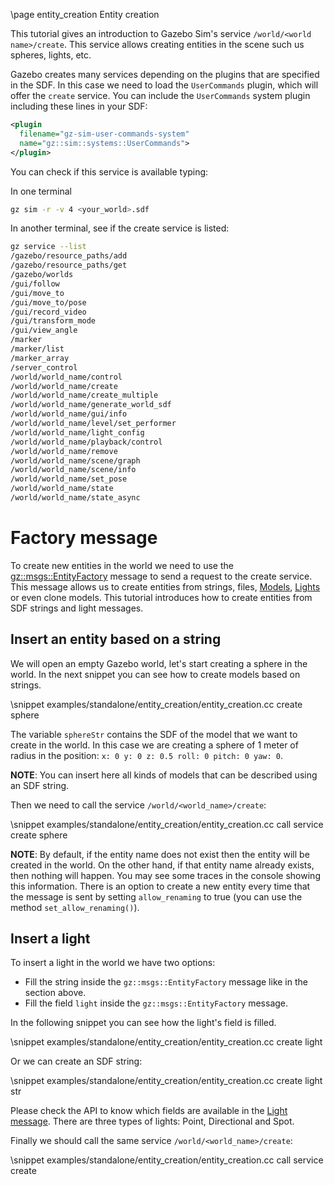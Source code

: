 \page entity_creation Entity creation

This tutorial gives an introduction to Gazebo Sim's service `/world/<world name>/create`.
This service allows creating entities in the scene such us spheres, lights, etc.

Gazebo creates many services depending on the plugins that are specified in the SDF.
In this case we need to load the `UserCommands` plugin, which will offer the `create` service.
You can include the `UserCommands` system plugin including these lines in your SDF:

```xml
<plugin
  filename="gz-sim-user-commands-system"
  name="gz::sim::systems::UserCommands">
</plugin>
```

You can check if this service is available typing:

In one terminal

```bash
gz sim -r -v 4 <your_world>.sdf
```

In another terminal, see if the create service is listed:

```bash
gz service --list
/gazebo/resource_paths/add
/gazebo/resource_paths/get
/gazebo/worlds
/gui/follow
/gui/move_to
/gui/move_to/pose
/gui/record_video
/gui/transform_mode
/gui/view_angle
/marker
/marker/list
/marker_array
/server_control
/world/world_name/control
/world/world_name/create
/world/world_name/create_multiple
/world/world_name/generate_world_sdf
/world/world_name/gui/info
/world/world_name/level/set_performer
/world/world_name/light_config
/world/world_name/playback/control
/world/world_name/remove
/world/world_name/scene/graph
/world/world_name/scene/info
/world/world_name/set_pose
/world/world_name/state
/world/world_name/state_async
```

# Factory message

To create new entities in the world we need to use the
[gz::msgs::EntityFactory](https://gazebosim.org/api/msgs/6.0/classignition_1_1msgs_1_1EntityFactory__V.html)
message to send a request to the create service.
This message allows us to create entities from strings, files,
[Models](https://gazebosim.org/api/msgs/6.0/classignition_1_1msgs_1_1Model.html),
[Lights](https://gazebosim.org/api/msgs/6.0/classignition_1_1msgs_1_1Light.html) or even clone models.
This tutorial introduces how to create entities from SDF strings and light messages.

## Insert an entity based on a string

We will open an empty Gazebo world, let's start creating a sphere in the world.
In the next snippet you can see how to create models based on strings.

\snippet examples/standalone/entity_creation/entity_creation.cc create sphere

The variable `sphereStr` contains the SDF of the model that we want to create in the world.
In this case we are creating a sphere of 1 meter of radius in the position: `x: 0 y: 0 z: 0.5 roll: 0 pitch: 0 yaw: 0`.

**NOTE**: You can insert here all kinds of models that can be described using an SDF string.

Then we need to call the service `/world/<world_name>/create`:

\snippet examples/standalone/entity_creation/entity_creation.cc call service create sphere

**NOTE**: By default, if the entity name does not exist then the entity will be created
in the world. On the other hand, if that entity name already exists, then nothing will
happen. You may see some traces in the console showing this information.
There is an option to create a new entity every time that the message is sent by setting
`allow_renaming` to true (you can use the method `set_allow_renaming()`).

## Insert a light

To insert a light in the world we have two options:

 - Fill the string inside the `gz::msgs::EntityFactory` message like in the section above.
 - Fill the field `light` inside the `gz::msgs::EntityFactory` message.

In the following snippet you can see how the light's field is filled.

\snippet examples/standalone/entity_creation/entity_creation.cc create light

Or we can create an SDF string:

\snippet examples/standalone/entity_creation/entity_creation.cc create light str

Please check the API to know which fields are available in the
[Light message](https://gazebosim.org/api/msgs/6.2/classignition_1_1msgs_1_1Light.html).
There are three types of lights: Point, Directional and Spot.

Finally we should call the same service `/world/<world_name>/create`:

\snippet examples/standalone/entity_creation/entity_creation.cc call service create
